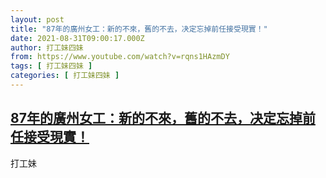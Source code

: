 ```yaml
---
layout: post
title: "87年的廣州女工：新的不來，舊的不去，决定忘掉前任接受現實！"
date: 2021-08-31T09:00:17.000Z
author: 打工妹四妹
from: https://www.youtube.com/watch?v=rqns1HAzmDY
tags: [ 打工妹四妹 ]
categories: [ 打工妹四妹 ]
---
```

<!--1630400417000-->
[87年的廣州女工：新的不來，舊的不去，决定忘掉前任接受現實！](https://www.youtube.com/watch?v=rqns1HAzmDY)
------

<div>
打工妹
</div>
